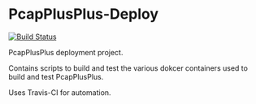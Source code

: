 # PcapPlusPlus-Deploy

[![Build Status](https://travis-ci.org/seladb/PcapPlusPlus-DockerImages.svg?branch=master)](https://travis-ci.org/seladb/PcapPlusPlus-DockerImages)

PcapPlusPlus deployment project. 

Contains scripts to build and test the various dokcer containers used to build and test PcapPlusPlus. 

Uses Travis-CI for automation.
